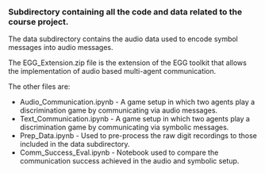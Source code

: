### Subdirectory containing all the code and data related to the course project.

The data subdirectory contains the audio data used to encode symbol messages into audio messages.

The EGG_Extension.zip file is the extension of the EGG toolkit that allows the implementation of audio based multi-agent communication.

The other files are:
* Audio_Communication.ipynb - A game setup in which two agents play a discrimination game by communicating via audio messages.
* Text_Communication.ipynb - A game setup in which two agents play a discrimination game by communicating via symbolic messages.
* Prep_Data.ipynb - Used to pre-process the raw digit recordings to those included in the data subdirectory.
* Comm_Success_Eval.ipynb - Notebook used to compare the communication success achieved in the audio and symbolic setup.
